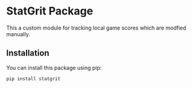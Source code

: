 # StatGrit Package

This a custom module for tracking local game scores which are modfied manually.

## Installation

You can install this package using pip:

```bash
pip install statgrit
